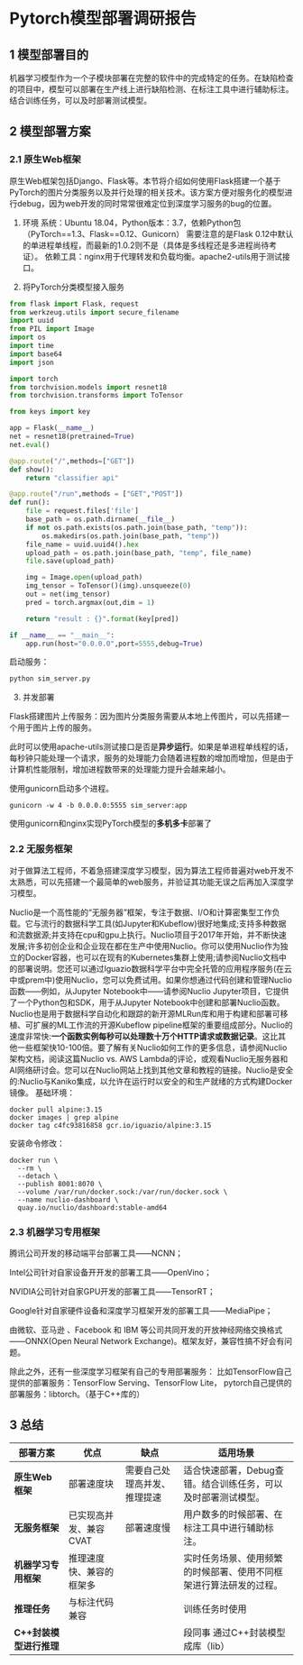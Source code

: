 # Pytorch模型部署调研报告

## 1 模型部署目的
机器学习模型作为一个子模块部署在完整的软件中的完成特定的任务。在缺陷检查的项目中，模型可以部署在生产线上进行缺陷检测、在标注工具中进行辅助标注。结合训练任务，可以及时部署测试模型。

## 2 模型部署方案
### 2.1 原生Web框架
原生Web框架包括Django、Flask等。本节将介绍如何使用Flask搭建一个基于PyTorch的图片分类服务以及并行处理的相关技术。该方案方便对服务化的模型进行debug，因为web开发的同时常常很难定位到深度学习服务的bug的位置。

1. 环境
系统：Ubuntu 18.04，Python版本：3.7，依赖Python包（PyTorch==1.3、Flask==0.12、Gunicorn）
需要注意的是Flask 0.12中默认的单进程单线程，而最新的1.0.2则不是（具体是多线程还是多进程尚待考证）。
依赖工具：nginx用于代理转发和负载均衡。apache2-utils用于测试接口。

2. 将PyTorch分类模型接入服务
```python
from flask import Flask, request
from werkzeug.utils import secure_filename
import uuid
from PIL import Image
import os
import time
import base64
import json

import torch
from torchvision.models import resnet18
from torchvision.transforms import ToTensor

from keys import key

app = Flask(__name__)
net = resnet18(pretrained=True)
net.eval()

@app.route("/",methods=["GET"])
def show():
    return "classifier api"

@app.route("/run",methods = ["GET","POST"])
def run():
    file = request.files['file']
    base_path = os.path.dirname(__file__)
    if not os.path.exists(os.path.join(base_path, "temp")):
        os.makedirs(os.path.join(base_path, "temp"))
    file_name = uuid.uuid4().hex
    upload_path = os.path.join(base_path, "temp", file_name)
    file.save(upload_path)

    img = Image.open(upload_path)
    img_tensor = ToTensor()(img).unsqueeze(0)
    out = net(img_tensor)
    pred = torch.argmax(out,dim = 1)

    return "result : {}".format(key[pred])

if __name__ == "__main__":
    app.run(host="0.0.0.0",port=5555,debug=True)
```

启动服务：
```python
python sim_server.py
```

3. 并发部署

Flask搭建图片上传服务：因为图片分类服务需要从本地上传图片，可以先搭建一个用于图片上传的服务。

此时可以使用apache-utils测试接口是否是**异步运行**。如果是单进程单线程的话，每秒钟只能处理一个请求，服务的处理能力会随着进程数的增加而增加，但是由于计算机性能限制，增加进程数带来的处理能力提升会越来越小。

使用gunicorn启动多个进程。
```shell
gunicorn -w 4 -b 0.0.0.0:5555 sim_server:app
```

使用gunicorn和nginx实现PyTorch模型的**多机多卡**部署了


### 2.2 无服务框架
对于做算法工程师，不着急搭建深度学习模型，因为算法工程师普遍对web开发不太熟悉，可以先搭建一个最简单的web服务，并验证其功能无误之后再加入深度学习模型。

Nuclio是一个高性能的“无服务器”框架，专注于数据、I/O和计算密集型工作负载。它与流行的数据科学工具(如Jupyter和Kubeflow)很好地集成;支持多种数据和流数据源;并支持在cpu和gpu上执行。Nuclio项目于2017年开始，并不断快速发展;许多初创企业和企业现在都在生产中使用Nuclio。你可以使用Nuclio作为独立的Docker容器，也可以在现有的Kubernetes集群上使用;请参阅Nuclio文档中的部署说明。您还可以通过Iguazio数据科学平台中完全托管的应用程序服务(在云中或prem中)使用Nuclio，您可以免费试用。如果你想通过代码创建和管理Nuclio函数——例如，从Jupyter Notebook中——请参阅Nuclio Jupyter项目，它提供了一个Python包和SDK，用于从Jupyter Notebook中创建和部署Nuclio函数。Nuclio也是用于数据科学自动化和跟踪的新开源MLRun库和用于构建和部署可移植、可扩展的ML工作流的开源Kubeflow pipeline框架的重要组成部分。Nuclio的速度非常快:**一个函数实例每秒可以处理数十万个HTTP请求或数据记录**。这比其他一些框架快10-100倍。要了解有关Nuclio如何工作的更多信息，请参阅Nuclio架构文档，阅读这篇Nuclio vs. AWS Lambda的评论，或观看Nuclio无服务器和AI网络研讨会。您可以在Nuclio网站上找到其他文章和教程的链接。Nuclio是安全的:Nuclio与Kaniko集成，以允许在运行时以安全的和生产就绪的方式构建Docker镜像。
基础环境：
```shell
docker pull alpine:3.15
docker images | grep alpine
docker tag c4fc93816858 gcr.io/iguazio/alpine:3.15
```
安装命令修改：
```shell
docker run \
  --rm \
  --detach \
  --publish 8001:8070 \
  --volume /var/run/docker.sock:/var/run/docker.sock \
  --name nuclio-dashboard \
  quay.io/nuclio/dashboard:stable-amd64
```

### 2.3 机器学习专用框架

腾讯公司开发的移动端平台部署工具——NCNN；

Intel公司针对自家设备开开发的部署工具——OpenVino；

NVIDIA公司针对自家GPU开发的部署工具——TensorRT；

Google针对自家硬件设备和深度学习框架开发的部署工具——MediaPipe；

由微软、亚马逊 、Facebook 和 IBM 等公司共同开发的开放神经网络交换格式——ONNX(Open Neural Network Exchange)。框架友好，兼容性搞不好会有问题。

除此之外，还有一些深度学习框架有自己的专用部署服务：
比如TensorFlow自己提供的部署服务：TensorFlow Serving、TensorFlow Lite，
pytorch自己提供的部署服务：libtorch。（基于C++库的）

## 3 总结

|部署方案|优点|缺点|适用场景|
|---|---|---|---|
|**原生Web框架**|部署速度块|需要自己处理高并发、推理提速|适合快速部署，Debug查错。结合训练任务，可以及时部署测试模型。|
|**无服务框架**|已实现高并发、兼容CVAT|部署速度慢|用户数多的时候部署、在标注工具中进行辅助标注。|
|**机器学习专用框架**|推理速度快、兼容的框架多| |实时任务场景、使用频繁的时候部署、使用不同框架进行算法研发的过程。|
|**推理任务**|与标注代码兼容| |训练任务时使用|
|**C++封装模型进行推理**|| |段同事 通过C++封装模型成库（lib）|
